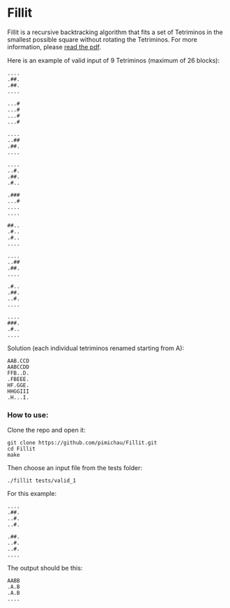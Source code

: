 # Fillit

Fillit is a recursive backtracking algorithm that fits a set of Tetriminos in the smallest possible square without rotating the Tetriminos. For more information, please [read the pdf](https://github.com/miniponps/42-Fillit/blob/master/pdf/fillit.fr.pdf).


Here is an example of valid input of 9 Tetriminos (maximum of 26 blocks):

```
....
.##.
.##.
....

...#
...#
...#
...#

....
..##
.##.
....

....
..#.
.##.
.#..

.###
...#
....
....

##..
.#..
.#..
....

....
..##
.##.
....

.#..
.##.
..#.
....

....
###.
.#..
....
```

Solution (each individual tetriminos renamed starting from A):
```
AAB.CCD
AABCCDD
FFB..D.
.FBEEE.
HF.GGE.
HHGGIII
.H...I.
```
### How to use:

Clone the repo and open it:

    git clone https://github.com/pimichau/Fillit.git
    cd Fillit
    make
    
Then choose an input file from the tests folder:

    ./fillit tests/valid_1
    
For this example:

    ....
    .##.
    ..#.
    ..#.

    .##.
    ..#.
    ..#.
    ....
    
The output should be this:

    AABB
    .A.B
    .A.B
    ....
